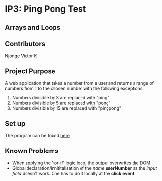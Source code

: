 # IP3: Ping Pong Test
## Arrays and Loops

## Contributors
Njonge Victor K


## Project Purpose

A web application that takes a number from a user and returns a range of numbers from 1 to the chosen number with the following exceptions:

1. Numbers divisible by 3 are replaced with "ping"
2. Numbers divisible by 5 are replaced with "pong"
3. Numbers divisible by 15 are replaced with "pingpong"

## Set up
The program can be found [here](https://vinge1718.github.io/IP3/)

## Known Problems
- When applying the 'for-if' logic loop, the output overwrites the DOM
- Global declaration/innititalisation of the *name* **userNumber** as the _input field_ doesn't work. One has to do it locally at the **click event**.
